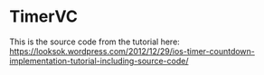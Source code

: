 # TimerVC

This is the source code from the tutorial here: https://looksok.wordpress.com/2012/12/29/ios-timer-countdown-implementation-tutorial-including-source-code/
